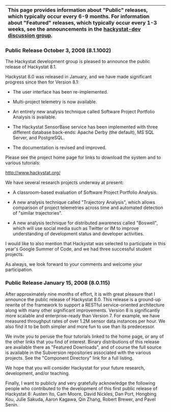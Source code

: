 | This page provides information about "Public" releases, which typically occur every 6-9 months.  For information about "Featured" releases, which typically occur every 1-3 weeks, see the announcements in the [hackystat-dev discussion group](http://groups.google.com/group/hackystat-dev).|
|:-----------------------------------------------------------------------------------------------------------------------------------------------------------------------------------------------------------------------------------------------------------------------------------------------|

### Public Release October 3, 2008 (8.1.1002) ###

The Hackystat development group is pleased to announce the public release of Hackystat 8.1.

Hackystat 8.0 was released in January, and we have made significant progress since then for Version 8.1:

  * The user interface has been re-implemented.

  * Multi-project telemetry is now available.

  * An entirely new analysis technique called Software Project Portfolio Analysis is available.

  * The Hackystat SensorBase service has been implemented with three different database back-ends: Apache Derby (the default), MS SQL Server, and PostgreSQL.

  * The documentation is revised and improved.

Please see the project home page for links to download the system and to various tutorials:

http://www.hackystat.org/

We have several research projects underway at present:

  * A classroom-based evaluation of Software Project Portfolio Analysis.

  * A new analysis technique called "Trajectory Analysis", which allows comparison of project telemetries across time and automated detection of "similar trajectories".

  * A new analysis technique for distributed awareness called "Boswell", which will use social media such as Twitter or IM to improve understanding of development status and developer activities.

I would like to also mention that Hackystat was selected to participate in this year's Google Summer of Code, and we had three successful student projects.

As always, we look forward to your comments and welcome your participation.

### Public Release January 15, 2008 (8.0.115) ###

After approximately nine months of effort, it is with great pleasure that I announce the
public release of Hackystat 8.0.  This release is a ground-up rewrite of the framework to
support a RESTful service-oriented architecture along with many other significant
improvements.  Version 8 is significantly more scalable and enterprise-ready than Version
7. For example, we have measured throughput rates of over 1.2M sensor data instances per
hour.  We also find it to be both simpler and more fun to use than its predecessor.

We invite you to peruse the four tutorials linked to the home page, or any of the other
links that you find of interest.   Binary distributions of this release are available
there as "Featured Downloads", and of course the full source is available in the
Subversion repositories associated with the various projects. See the "Component
Directory" link for a full listing.

We hope that you will consider Hackystat for your future research, development, and/or
teaching.

Finally, I want to publicly and very gratefully acknowledge the following people who
contributed to the development of this first public release of Hackystat 8:  Austen Ito,
Cam Moore, David Nickles, Dan Port, Hongbing Kou, Julie Sakuda, Aaron Kagawa, Qin Zhang,
Robert Brewer, and Pavel Senin.




